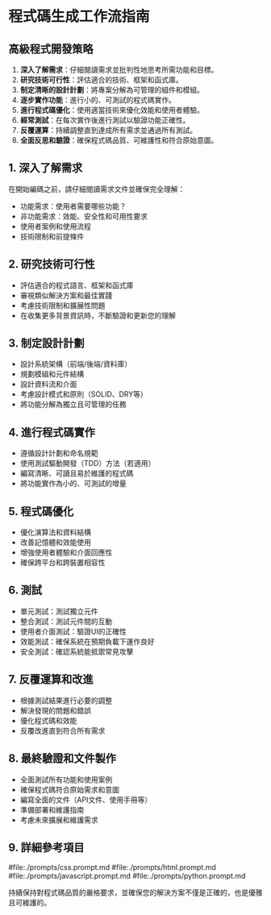 # 程式碼生成工作流指南

## 高級程式開發策略

1. **深入了解需求**：仔細閱讀需求並批判性地思考所需功能和目標。
2. **研究技術可行性**：評估適合的技術、框架和函式庫。
3. **制定清晰的設計計劃**：將專案分解為可管理的組件和模組。
4. **逐步實作功能**：進行小的、可測試的程式碼實作。
5. **進行程式碼優化**：使用適當技術來優化效能和使用者體驗。
6. **經常測試**：在每次實作後進行測試以驗證功能正確性。
7. **反覆運算**：持續調整直到達成所有需求並通過所有測試。
8. **全面反思和驗證**：確保程式碼品質、可維護性和符合原始意圖。

## 1. 深入了解需求
在開始編碼之前，請仔細閱讀需求文件並確保完全理解：
- 功能需求：使用者需要哪些功能？
- 非功能需求：效能、安全性和可用性要求
- 使用者案例和使用流程
- 技術限制和前提條件

## 2. 研究技術可行性
- 評估適合的程式語言、框架和函式庫
- 審視類似解決方案和最佳實踐
- 考慮技術限制和擴展性問題
- 在收集更多背景資訊時，不斷驗證和更新您的理解

## 3. 制定設計計劃
- 設計系統架構（前端/後端/資料庫）
- 規劃模組和元件結構
- 設計資料流和介面
- 考慮設計模式和原則（SOLID、DRY等）
- 將功能分解為獨立且可管理的任務

## 4. 進行程式碼實作
- 遵循設計計劃和命名規範
- 使用測試驅動開發（TDD）方法（若適用）
- 編寫清晰、可讀且易於維護的程式碼
- 將功能實作為小的、可測試的增量

## 5. 程式碼優化
- 優化演算法和資料結構
- 改善記憶體和效能使用
- 增強使用者體驗和介面回應性
- 確保跨平台和跨裝置相容性

## 6. 測試
- 單元測試：測試獨立元件
- 整合測試：測試元件間的互動
- 使用者介面測試：驗證UI的正確性
- 效能測試：確保系統在預期負載下運作良好
- 安全測試：確認系統能抵禦常見攻擊

## 7. 反覆運算和改進
- 根據測試結果進行必要的調整
- 解決發現的問題和錯誤
- 優化程式碼和效能
- 反覆改進直到符合所有需求

## 8. 最終驗證和文件製作
- 全面測試所有功能和使用案例
- 確保程式碼符合原始需求和意圖
- 編寫全面的文件（API文件、使用手冊等）
- 準備部署和維護指南
- 考慮未來擴展和維護需求

## 9. 詳細參考項目

#file:./prompts/css.prompt.md
#file:./prompts/html.prompt.md
#file:./prompts/javascript.prompt.md
#file:./prompts/python.prompt.md

持續保持對程式碼品質的嚴格要求，並確保您的解決方案不僅是正確的，也是優雅且可維護的。